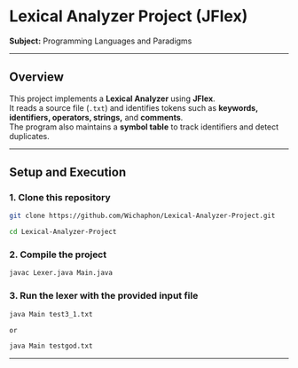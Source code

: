 # Lexical Analyzer Project (JFlex)  
**Subject:** Programming Languages and Paradigms  

---

## Overview  
This project implements a **Lexical Analyzer** using **JFlex**.  
It reads a source file (`.txt`) and identifies tokens such as **keywords, identifiers, operators, strings,** and **comments**.  
The program also maintains a **symbol table** to track identifiers and detect duplicates.  

---

## Setup and Execution  

### 1. Clone this repository  
```bash
git clone https://github.com/Wichaphon/Lexical-Analyzer-Project.git

cd Lexical-Analyzer-Project
```

### 2. Compile the project 
```bash
javac Lexer.java Main.java
```

### 3. Run the lexer with the provided input file
```bash
java Main test3_1.txt

or

java Main testgod.txt
```

---